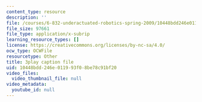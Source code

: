 ```yaml
---
content_type: resource
description: ''
file: /courses/6-832-underactuated-robotics-spring-2009/10448bdd246e011993f08be78c91bf20_-fCLJ1pGht4.srt
file_size: 97661
file_type: application/x-subrip
learning_resource_types: []
license: https://creativecommons.org/licenses/by-nc-sa/4.0/
ocw_type: OCWFile
resourcetype: Other
title: 3play caption file
uid: 10448bdd-246e-0119-93f0-8be78c91bf20
video_files:
  video_thumbnail_file: null
video_metadata:
  youtube_id: null
---
```

